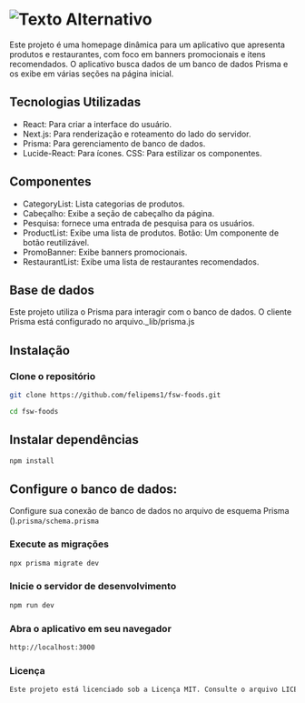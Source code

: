 # ![Texto Alternativo](/public/logo.png)


Este projeto é uma homepage dinâmica para um aplicativo que apresenta produtos e restaurantes, com foco em banners promocionais e itens recomendados. O aplicativo busca dados de um banco de dados Prisma e os exibe em várias seções na página inicial.


## Tecnologias Utilizadas
* React: Para criar a interface do usuário.
* Next.js: Para renderização e roteamento do lado do servidor.
* Prisma: Para gerenciamento de banco de dados.
* Lucide-React: Para ícones.
CSS: Para estilizar os componentes.

## Componentes
* CategoryList: Lista categorias de produtos.
* Cabeçalho: Exibe a seção de cabeçalho da página.
* Pesquisa: fornece uma entrada de pesquisa para os usuários.
* ProductList: Exibe uma lista de produtos.
Botão: Um componente de botão reutilizável.
* PromoBanner: Exibe banners promocionais.
* RestaurantList: Exibe uma lista de restaurantes recomendados.

## Base de dados
Este projeto utiliza o Prisma para interagir com o banco de dados. O cliente Prisma está configurado no arquivo._lib/prisma.js

## Instalação
### Clone o repositório

```sh
git clone https://github.com/felipems1/fsw-foods.git

cd fsw-foods
```

## Instalar dependências

```sh
npm install
```

## Configure o banco de dados:

Configure sua conexão de banco de dados no arquivo de esquema Prisma ().`prisma/schema.prisma`

### Execute as migrações

```sh
npx prisma migrate dev
```

### Inicie o servidor de desenvolvimento
```sh
npm run dev
```

### Abra o aplicativo em seu navegador
```sh
http://localhost:3000
```

### Licença
```sh
Este projeto está licenciado sob a Licença MIT. Consulte o arquivo LICENSE para obter detalhes.
```


